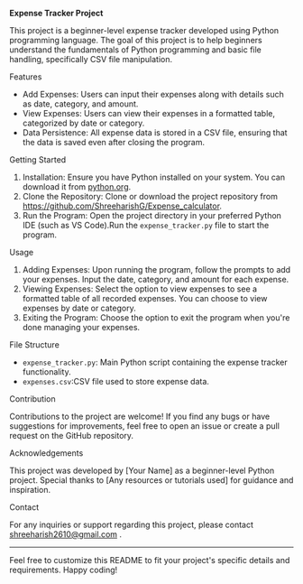 **Expense Tracker Project**

This project is a beginner-level expense tracker developed using Python programming language. The goal of this project is to help beginners understand the fundamentals of Python programming and basic file handling, specifically CSV file manipulation.

Features

- Add Expenses: Users can input their expenses along with details such as date, category, and amount.
- View Expenses: Users can view their expenses in a formatted table, categorized by date or category.
- Data Persistence: All expense data is stored in a CSV file, ensuring that the data is saved even after closing the program.

Getting Started

1. Installation: Ensure you have Python installed on your system. You can download it from [python.org](https://www.python.org/downloads/).
2. Clone the Repository: Clone or download the project repository from https://github.com/ShreeharishG/Expense_calculator.
3. Run the Program: Open the project directory in your preferred Python IDE (such as VS Code).Run the `expense_tracker.py` file to start the program.

Usage

1. Adding Expenses: Upon running the program, follow the prompts to add your expenses. Input the date, category, and amount for each expense.
2. Viewing Expenses: Select the option to view expenses to see a formatted table of all recorded expenses. You can choose to view expenses by date or category.
3. Exiting the Program: Choose the option to exit the program when you're done managing your expenses.

File Structure

- `expense_tracker.py`: Main Python script containing the expense tracker functionality.
- `expenses.csv`:CSV file used to store expense data.

Contribution

Contributions to the project are welcome! If you find any bugs or have suggestions for improvements, feel free to open an issue or create a pull request on the GitHub repository.

Acknowledgements

This project was developed by [Your Name] as a beginner-level Python project. Special thanks to [Any resources or tutorials used] for guidance and inspiration.


Contact

For any inquiries or support regarding this project, please contact shreeharish2610@gmail.com .

---

Feel free to customize this README to fit your project's specific details and requirements. Happy coding!
